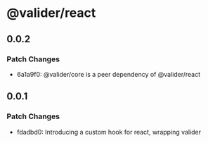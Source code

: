 # @valider/react

## 0.0.2

### Patch Changes

- 6a1a9f0: @valider/core is a peer dependency of @valider/react

## 0.0.1

### Patch Changes

- fdadbd0: Introducing a custom hook for react, wrapping valider
